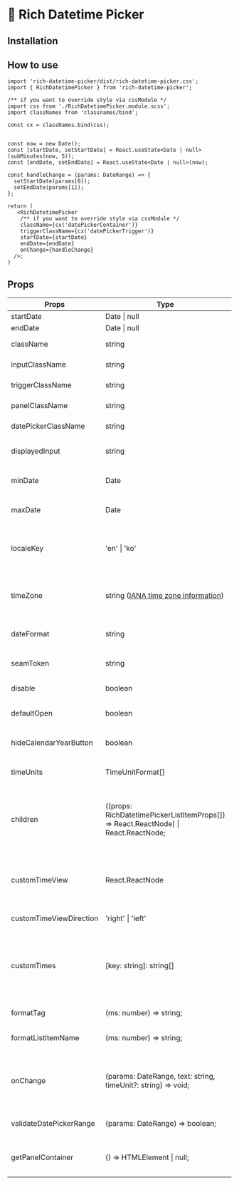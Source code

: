 # 🍝 Rich Datetime Picker

## Installation

## How to use

```tsx
import 'rich-datetime-picker/dist/rich-datetime-picker.css';
import { RichDatetimePicker } from 'rich-datetime-picker';

/** if you want to override style via cssModule */
import css from './RichDatetimePicker.module.scss';
import classNames from 'classnames/bind';

const cx = classNames.bind(css);


const now = new Date();
const [startDate, setStartDate] = React.useState<Date | null>(subMinutes(now, 5));
const [endDate, setEndDate] = React.useState<Date | null>(now);

const handleChange = (params: DateRange) => {
  setStartDate(params[0]);
  setEndDate(params[1]);
};

return (
   <RichDatetimePicker
    /** if you want to override style via cssModule */
    className={cx('datePickerContainer')}
    triggerClassName={cx('datePickerTrigger')}
    startDate={startDate}
    endDate={endDate}
    onChange={handleChange}
  />;
)
```

## Props

| Props                   | Type                                                                                | Default                                                                                                                                                                                                                        | Description                                                                                                          |
| ----------------------- | ----------------------------------------------------------------------------------- | ------------------------------------------------------------------------------------------------------------------------------------------------------------------------------------------------------------------------------ | -------------------------------------------------------------------------------------------------------------------- |
| startDate               | Date \| null                                                                        |                                                                                                                                                                                                                                | Date of start                                                                                                        |
| endDate                 | Date \| null                                                                        |                                                                                                                                                                                                                                | Date of end                                                                                                          |
| className               | string                                                                              |                                                                                                                                                                                                                                | ClassName of container                                                                                               |
| inputClassName          | string                                                                              |                                                                                                                                                                                                                                | ClassName of input                                                                                                   |
| triggerClassName        | string                                                                              |                                                                                                                                                                                                                                | ClassName of trigger                                                                                                 |
| panelClassName          | string                                                                              |                                                                                                                                                                                                                                | ClassName of panel                                                                                                   |
| datePickerClassName     | string                                                                              |                                                                                                                                                                                                                                | ClassName of react-datepicker                                                                                        |
| displayedInput          | string                                                                              |                                                                                                                                                                                                                                | Set the displayed Input value directly.                                                                              |
| minDate                 | Date                                                                                |                                                                                                                                                                                                                                | Minimum date that the user can select.                                                                               |
| maxDate                 | Date                                                                                |                                                                                                                                                                                                                                | Max date that the user can select.                                                                                   |
| localeKey               | 'en' \| 'ko'                                                                        | 'en'                                                                                                                                                                                                                           | Key of locale that should be used by the datetime picker and the calendar.                                           |
| timeZone                | string ([IANA time zone information](https://nodatime.org/TimeZones))               | `Intl.DateTimeFormat().resolved.timeZone`                                                                                                                                                                                      | Key of locale that should be used by the datetime picker and the calendar.                                           |
| dateFormat              | string                                                                              | 'MMM do, hh:mm a'                                                                                                                                                                                                              | Input format based on [Unicode tokens](https://www.unicode.org/reports/tr35/tr35-dates.html#Date_Field_Symbol_Table) |
| seamToken               | string                                                                              | '-'                                                                                                                                                                                                                            | Token connecting between dates                                                                                       |
| disable                 | boolean                                                                             |                                                                                                                                                                                                                                | Disable input trigger                                                                                                |
| defaultOpen             | boolean                                                                             |                                                                                                                                                                                                                                | Determining whether to open or not initially                                                                         |
| hideCalendarYearButton  | boolean                                                                             | false                                                                                                                                                                                                                          | Hide/display year change buttons                                                                                     |
| timeUnits               | TimeUnitFormat[]                                                                    | ['5m', '20m', '1h', '3h', '6h', '12h', '1d', '2d']                                                                                                                                                                             | Time units for setting the time quickly                                                                              |
| children                | ((props: RichDatetimePickerListItemProps[]) => React.ReactNode) \| React.ReactNode; |                                                                                                                                                                                                                                | Content to be included in the Panel of time units. You can freely include a variety of elements                      |
| customTimeView          | React.ReactNode                                                                     |                                                                                                                                                                                                                                | Content to be included in the CustomTimView. You can freely include a variety of elements                            |
| customTimeViewDirection | 'right' \| 'left'                                                                   |                                                                                                                                                                                                                                | Direction of CustomTimeView                                                                                          |
| customTimes             | [key: string]: string[]                                                             | `Relative: ['45m', '12hours', '10d', '2 weeks', 'last month', 'yesterday', 'today']` <br> `Fixed: ['Sep 1', 'Sep 1 - Sep 2', '9/1', '9/1 - 9/2', '09:00 AM - 05:00 PM']` <br> `Unix timestamps: 1693728134007 - 1693728434007` | Rendering to standardized specifications. The key becomes the subheader, and the array becomes the tag.              |
| formatTag               | (ms: number) => string;                                                             |                                                                                                                                                                                                                                | Format time unit tag                                                                                                 |
| formatListItemName      | (ms: number) => string;                                                             |                                                                                                                                                                                                                                | Format name of the quick list item                                                                                   |
| onChange                | (params: DateRange, text: string, timeUnit?: string) => void;                       |                                                                                                                                                                                                                                | Function called when the user picks a valid datetime or enter a valid datestring.                                    |
| validateDatePickerRange | (params: DateRange) => boolean;                                                     | () => true                                                                                                                                                                                                                     | Check date range validation in calendar                                                                              |
| getPanelContainer       | () => HTMLElement \| null;                                                          |                                                                                                                                                                                                                                | Renders the panel to the specified element.                                                                          |

